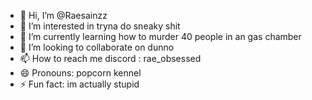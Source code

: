 - 👋 Hi, I’m @Raesainzz
- 👀 I’m interested in tryna do sneaky shit 
- 🌱 I’m currently learning how to murder 40 people in an gas chamber
- 💞️ I’m looking to collaborate on  dunno 
- 📫 How to reach me  discord : rae_obsessed
- 😄 Pronouns: popcorn kennel
- ⚡ Fun fact: im actually stupid 

<!---
Raesainzz/Raesainzz is a ✨ special ✨ repository because its `README.md` (this file) appears on your GitHub profile.
You can click the Preview link to take a look at your changes.
--->
